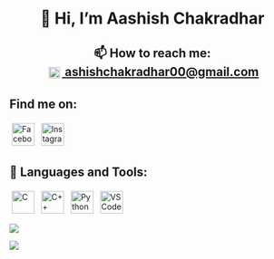 <div>
  <h1 align="center">
    👋 Hi, I’m Aashish Chakradhar
  </h1>
  <h2 align="center">
    📫 How to reach me:<br/>
    <a href = "mailto: ashishchakradhar00@gmail.com">
      <img src="https://logos-world.net/wp-content/uploads/2020/11/Gmail-Logo.png" alt="Facebook" height="20" style="vertical-align:top; margin:4px"> ashishchakradhar00@gmail.com
    </a>
  </h2>
</div>

<div>
  <h2> Find me on:</h2>
  <p>
    <a href = "https://www.facebook.com/Aashish.Ckdhr"><img src="https://www.facebook.com/images/fb_icon_325x325.png" alt="Facebook" height="40" style="vertical-align:top; margin:4px"></a>
    <a href = "https://www.instagram.com/aashish_chakradhar/"><img src="https://upload.wikimedia.org/wikipedia/commons/9/95/Instagram_logo_2022.svg" alt="Instagram" height="40" style="vertical-align:top; margin:4px"></a>
  </p>
</div>

<div>
  <h2>🧰 Languages and Tools:</h2>
  <p>
    <img src="https://upload.wikimedia.org/wikipedia/commons/thumb/1/18/C_Programming_Language.svg/1200px-C_Programming_Language.svg.png" alt="C" height="40" style="vertical-align:top; margin:4px">
    <img src="https://upload.wikimedia.org/wikipedia/commons/thumb/1/18/ISO_C%2B%2B_Logo.svg/640px-ISO_C%2B%2B_Logo.svg.png" alt="C++" height="40" style="vertical-align:top; margin:4px">  
    <img src="https://upload.wikimedia.org/wikipedia/commons/thumb/c/c3/Python-logo-notext.svg/1200px-Python-logo-notext.svg.png" alt="Python" height="40" style="vertical-align:top; margin:4px">
    <!---
      <img src="https://1000logos.net/wp-content/uploads/2020/08/Django-Logo.png" alt="django" height="40" style="vertical-align:top; margin:4px">
      --->
    <!--- <img src="https://upload.wikimedia.org/wikipedia/commons/thumb/a/a7/React-icon.svg/2300px-React-icon.svg.png" alt="React" height="40" style="vertical-align:top; margin:4px"> --->
    <img src="https://upload.wikimedia.org/wikipedia/commons/thumb/9/9a/Visual_Studio_Code_1.35_icon.svg/1024px-Visual_Studio_Code_1.35_icon.svg.png" alt="VS Code" height="40" style="vertical-align:top; margin:4px">
  </p>
</div>

<div>
  <p>
    <img src="https://github-readme-stats.vercel.app/api/top-langs/?username=aashishChakradhar&layout=donut&hide&langs_count=10&show_icons=false&theme=chartreuse-dark">
  </p>
  <p>
    <img src="https://github-readme-stats.vercel.app/api?username=aashishChakradhar&show_icons=true&rank_icon=github&theme=chartreuse-dark">
  </p>
</div>
<!---
aashishChakradhar/aashishChakradhar is a ✨ special ✨ repository because its `README.md` (this file) appears on your GitHub profile.
You can click the Preview link to take a look at your changes.
--->
